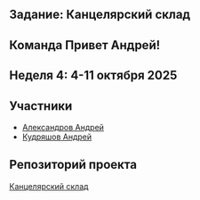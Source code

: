 ## Задание: Канцелярский склад

## Команда Привет Андрей!
## Неделя 4: 4-11 октября 2025   

## Участники
- [Александров Андрей](https://github.com/Freez0n) 
- [Кудряшов Андрей](https://github.com/Delta200513)

## Репозиторий проекта
[Канцелярский склад](https://github.com/Freez0n/Warehouse)
